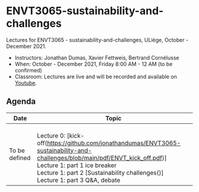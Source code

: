 # ENVT3065-sustainability-and-challenges

Lectures for ENVT3065 - sustainability-and-challenges, ULiège, October - December 2021.

- Instructors: Jonathan Dumas, Xavier Fettweis, Bertrand Cornélusse
- When: October - December 2021, Friday 8:00 AM - 12 AM (to be confirmed)
- Classroom: Lectures are live and will be recorded and available on [Youtube]().

## Agenda

| Date | Topic |
| --- | --- |
| To be defined |<br>Lecture 0: [kick-off(https://github.com/jonathandumas/ENVT3065-sustainability-and-challenges/blob/main/pdf/ENVT_kick_off.pdf)]<br>Lecture 1: part 1 ice breaker<br>Lecture 1: part 2 [Sustainability challenges()]<br> Lecture 1: part 3 Q&A, debate<br>|
